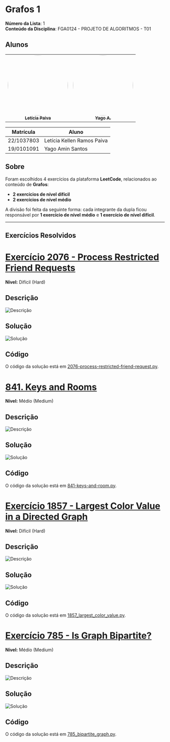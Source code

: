 # Grafos 1

**Número da Lista**: 1  
**Conteúdo da Disciplina**: FGA0124 - PROJETO DE ALGORITMOS - T01  

## Alunos

<div align="center">
<table>
  <tr>
    <td align="center">
      <a href="https://github.com/leticiakrpaiva">
        <img style="border-radius: 50%;" src="https://github.com/leticiakrpaiva.png" width="190;" alt=""/>
        <br /><sub><b>Letícia Paiva</b></sub>
      </a>
    </td>
    <td align="center">
      <a href="https://github.com/Yagoas">
        <img style="border-radius: 50%;" src="https://github.com/Yagoas.png" width="190px;" alt=""/>
        <br /><sub><b>Yago A.</b></sub>
      </a>
    </td>
  </tr>
</table>
</div>

| Matrícula   | Aluno                              |
| ----------- | ---------------------------------- |
| 22/1037803  | Letícia Kellen Ramos Paiva         |
| 19/0101091  | Yago Amin Santos                   |

## Sobre

Foram escolhidos 4 exercícios da plataforma **LeetCode**, relacionados ao conteúdo de **Grafos**:

- **2 exercícios de nível difícil**  
- **2 exercícios de nível médio**  

A divisão foi feita da seguinte forma: cada integrante da dupla ficou responsável por **1 exercício de nível médio** e **1 exercício de nível difícil**.  

---

## Exercícios Resolvidos

# [Exercício 2076 - Process Restricted Friend Requests](https://leetcode.com/problems/process-restricted-friend-requests?envType=problem-list-v2&envId=graph)


**Nível:**  Difícil (Hard)

## Descrição
![Descrição](./assets/descrição2076.png)

## Solução
![Solução](./assets/solução2076.png)

## Código
O código da solução está em [2076-process-restricted-friend-request.py](./exercicios/2076-process-restricted-friend-request.py).

# [841. Keys and Rooms](https://leetcode.com/problems/keys-and-rooms?envType=problem-list-v2&envId=graph)


**Nível:**  Médio (Medium)

## Descrição
![Descrição](./assets/descrição841.png)

## Solução
![Solução](./assets/solução841.png)

## Código
O código da solução está em [841-keys-and-room.py](./exercicios/841-keys-and-room.py).

# [Exercício 1857 - Largest Color Value in a Directed Graph](https://leetcode.com/problems/largest-color-value-in-a-directed-graph/description/)

**Nível:**  Difícil (Hard)

## Descrição
![Descrição](./assets/descrição1857.png)

## Solução
![Solução](./assets/solução1857.png)

## Código
O código da solução está em [1857_largest_color_value.py](./exercicios/1857_largest_color_value.py).

# [Exercício 785 - Is Graph Bipartite?](https://leetcode.com/problems/is-graph-bipartite/description/)

**Nível:**  Médio (Medium)

## Descrição
![Descrição](./assets/descrição785.png)

## Solução
![Solução](./assets/solução785.png)

## Código
O código da solução está em [785_bipartite_graph.py](./exercicios/785_bipartite_graph.py).